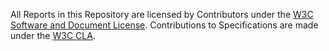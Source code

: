 All Reports in this Repository are licensed by Contributors under the
[W3C Software and Document
License](http://www.w3.org/Consortium/Legal/2015/copyright-software-and-document). Contributions to
Specifications are made under the [W3C CLA](https://www.w3.org/community/about/agreements/cla/). 
